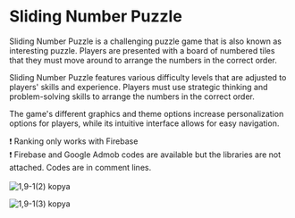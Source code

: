 # Sliding Number Puzzle

Sliding Number Puzzle is a challenging puzzle game that is also known as interesting puzzle. Players are presented with a board of numbered tiles that they must move around to arrange the numbers in the correct order.

Sliding Number Puzzle features various difficulty levels that are adjusted to players' skills and experience. Players must use strategic thinking and problem-solving skills to arrange the numbers in the correct order.

The game's different graphics and theme options increase personalization options for players, while its intuitive interface allows for easy navigation.

❗️ Ranking only works with Firebase\
❗️ Firebase and Google Admob codes are available but the libraries are not attached. Codes are in comment lines.
\
\
![1,9-1(2) kopya](https://user-images.githubusercontent.com/69786868/234339232-3f11cfa7-3633-40f7-9734-b76d2612217c.jpg)

![1,9-1(3) kopya](https://user-images.githubusercontent.com/69786868/234339284-f69576f8-c390-4d17-9c5d-9b8cd81e807d.jpg)

